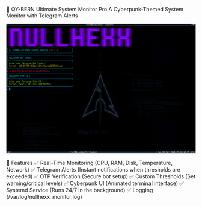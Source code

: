 🔧 QY-BERN Ultimate System Monitor Pro
A Cyberpunk-Themed System Monitor with Telegram Alerts

![Demo Screenshot](demo.png)

🌟 Features
✅ Real-Time Monitoring (CPU, RAM, Disk, Temperature, Network)
✅ Telegram Alerts (Instant notifications when thresholds are exceeded)
✅ OTP Verification (Secure bot setup)
✅ Custom Thresholds (Set warning/critical levels)
✅ Cyberpunk UI (Animated terminal interface)
✅ Systemd Service (Runs 24/7 in the background)
✅ Logging (/var/log/nullhexx_monitor.log)
